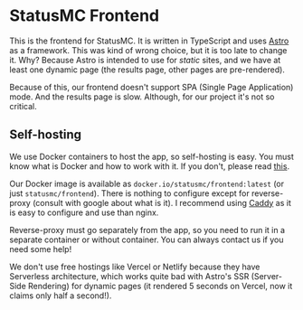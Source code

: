# StatusMC Frontend

This is the frontend for StatusMC. It is written in TypeScript and uses [Astro](https://astro.build)
as a framework. This was kind of wrong choice, but it is too late to change it. Why? Because Astro
is intended to use for *static* sites, and we have at least one dynamic page (the results page,
other pages are pre-rendered).

Because of this, our frontend doesn't support SPA (Single Page Application) mode. And the results
page is slow. Although, for our project it's not so critical.

## Self-hosting

We use Docker containers to host the app, so self-hosting is easy. You must know what is Docker and
how to work with it. If you don't, please read [this](https://docs.docker.com/get-started/).

Our Docker image is available as `docker.io/statusmc/frontend:latest` (or just `statusmc/frontend`).
There is nothing to configure except for reverse-proxy (consult with google about what is it).
I recommend using [Caddy](https://caddyserver.com/) as it is easy to configure and use than nginx.

Reverse-proxy must go separately from the app, so you need to run it in a separate container or
without container. You can always contact us if you need some help!

We don't use free hostings like Vercel or Netlify because they have Serverless architecture, which
works quite bad with Astro's SSR (Server-Side Rendering) for dynamic pages (it rendered 5 seconds
on Vercel, now it claims only half a second!).
